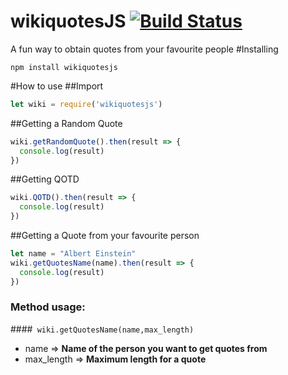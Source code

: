 # wikiquotesJS [![Build Status](https://travis-ci.org/josegrobles/wikiquotesJS.svg?branch=master)](https://travis-ci.org/josegrobles/wikiquotesJS)
A fun way to obtain quotes from your favourite people
#Installing
```
npm install wikiquotesjs
```
#How to use
##Import
```javascript
let wiki = require('wikiquotesjs')
```
##Getting a Random Quote
```javascript
wiki.getRandomQuote().then(result => {
  console.log(result)
})
```
##Getting QOTD
```javascript
wiki.QOTD().then(result => {
  console.log(result)
})
```
##Getting a Quote from your favourite person
```javascript
let name = "Albert Einstein"
wiki.getQuotesName(name).then(result => {
  console.log(result)
})
```
### Method usage:
####``` wiki.getQuotesName(name,max_length)```
- name => **Name of the person you want to get quotes from**
- max_length => **Maximum length for a quote**
